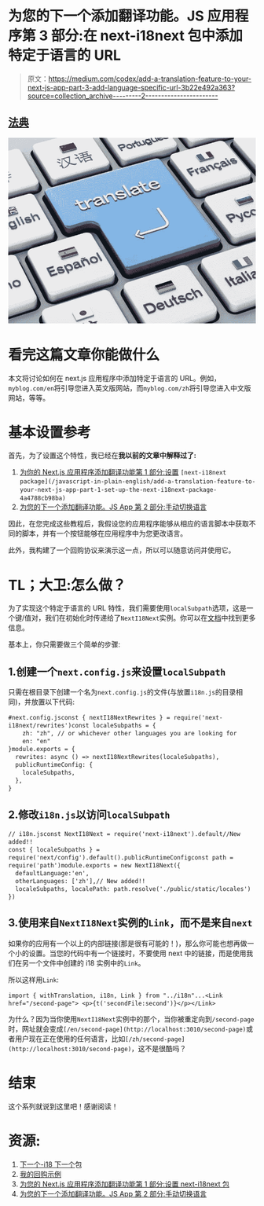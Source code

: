 # 为您的下一个添加翻译功能。JS 应用程序第 3 部分:在 next-i18next 包中添加特定于语言的 URL

> 原文：<https://medium.com/codex/add-a-translation-feature-to-your-next-js-app-part-3-add-language-specific-url-3b22e492a363?source=collection_archive---------2----------------------->

## [法典](http://medium.com/codex)

![](img/64739fd521f65a3f5e91d954c8978578.png)

# 看完这篇文章你能做什么

本文将讨论如何在 next.js 应用程序中添加特定于语言的 URL。例如，`myblog.com/en`将引导您进入英文版网站，而`myblog.com/zh`将引导您进入中文版网站，等等。

# 基本设置参考

首先，为了设置这个特性，我已经在**我以前的文章中解释过了:**

1.  [为你的 Next.js 应用程序添加翻译功能第 1 部分:设置](/javascript-in-plain-english/add-a-translation-feature-to-your-next-js-app-part-1-set-up-the-next-i18next-package-4a4788cb98ba) `[next-i18next package](/javascript-in-plain-english/add-a-translation-feature-to-your-next-js-app-part-1-set-up-the-next-i18next-package-4a4788cb98ba)`
2.  [为您的下一个添加翻译功能。JS App 第 2 部分:手动切换语言](/swlh/add-a-translation-feature-to-your-next-js-app-part-2-manually-switch-languages-e308b1ec576a)

因此，在您完成这些教程后，我假设您的应用程序能够从相应的语言脚本中获取不同的脚本，并有一个按钮能够在应用程序中为您更改语言。

此外，我构建了一个回购协议来演示这一点，所以可以随意访问并使用它。

# TL；大卫:怎么做？

为了实现这个特定于语言的 URL 特性，我们需要使用`localSubpath`选项，这是一个键/值对，我们在初始化时传递给了`NextI18Next`实例。你可以在[文档](https://github.com/isaachinman/next-i18next#5-locale-subpaths)中找到更多信息。

基本上，你只需要做三个简单的步骤:

## 1.创建一个`next.config.js`来设置`localSubpath`

只需在根目录下创建一个名为`next.config.js`的文件(与放置`i18n.js`的目录相同)，并放置以下代码:

```
#next.config.jsconst { nextI18NextRewrites } = require('next-i18next/rewrites')const localeSubpaths = {
    zh: "zh", // or whichever other languages you are looking for
    en: "en"
}module.exports = {
  rewrites: async () => nextI18NextRewrites(localeSubpaths),
  publicRuntimeConfig: {
    localeSubpaths,
  },
}
```

## 2.修改`i18n.js`以访问`localSubpath`

```
// i18n.jsconst NextI18Next = require('next-i18next').default//New added!!
const { localeSubpaths } = require('next/config').default().publicRuntimeConfigconst path = require('path')module.exports = new NextI18Next({
  defaultLanguage:'en',
  otherLanguages: ['zh'],// New added!!
  localeSubpaths, localePath: path.resolve('./public/static/locales')
})
```

## 3.使用来自`NextI18Next`实例的`Link`，而不是来自`next`

如果你的应用有一个以上的内部链接(那是很有可能的！)，那么你可能也想再做一个小的设置。当您的代码中有一个链接时，不要使用 next 中的链接，而是使用我们在另一个文件中创建的 i18 实例中的`Link`。

所以这样用`Link`:

```
import { withTranslation, i18n, Link } from "../i18n"...<Link href="/second-page"> <p>{t('secondFile:second')}</p></Link>
```

为什么？因为当你使用`NextI18Next`实例中的那个，当你被重定向到`/second-page`时，网址就会变成`[/en/second-page](http://localhost:3010/second-page)`或者用户现在正在使用的任何语言，比如`[/zh/second-page](http://localhost:3010/second-page)`，这不是很酷吗？

# 结束

这个系列就说到这里吧！感谢阅读！

# 资源:

1.  [下一个-i18 下一个](https://github.com/isaachinman/next-i18next)包
2.  [我的回购示例](https://github.com/yingqi-chen/next-translation-demo)
3.  [为您的 Next.js 应用程序添加翻译功能第 1 部分:设置 next-i18next 包](/@chanwingkeihaha/add-a-translation-feature-to-your-next-js-app-part-1-set-up-the-next-i18next-package-4a4788cb98ba)
4.  [为您的下一个添加翻译功能。JS App 第 2 部分:手动切换语言](/swlh/add-a-translation-feature-to-your-next-js-app-part-2-manually-switch-languages-e308b1ec576a)